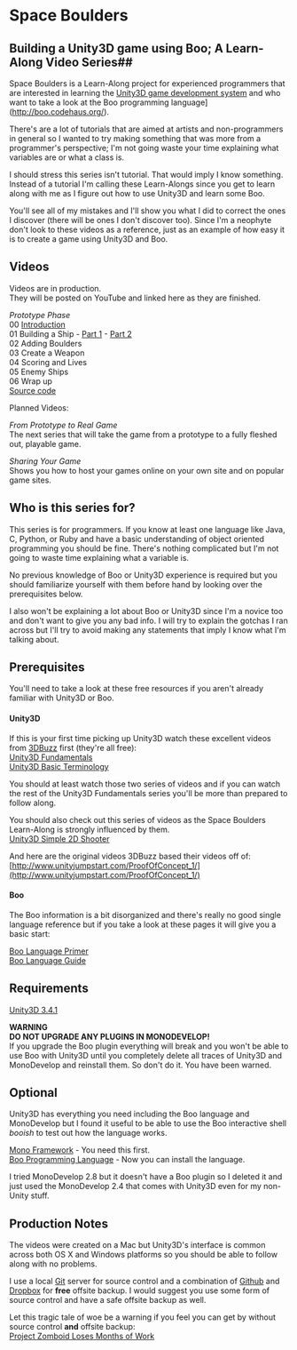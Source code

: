 # Space Boulders #
## Building a Unity3D game using Boo; A Learn-Along Video Series##

Space Boulders is a Learn-Along project for experienced programmers that are interested in learning the [Unity3D game development system](http://unity3d.com/) and who want to take a look at the Boo programming language](http://boo.codehaus.org/). 

There's are a lot of tutorials that are aimed at artists and non-programmers in general so I wanted to try making something that was more from a programmer's perspective; I'm not going waste your time explaining what variables are or what a class is.

I should stress this series isn't tutorial. That would imply I know something. Instead of a tutorial I'm calling these Learn-Alongs since you get to learn along with me as I figure out how to use Unity3D and learn some Boo.

You'll see all of my mistakes and I'll show you what I did to correct the ones I discover (there will be ones I don't discover too). Since I'm a neophyte don't look to these videos as a reference, just as an example of how easy it is to create a game using Unity3D and Boo.

## Videos ##

Videos are in production.  
They will be posted on YouTube and linked here as they are finished.

*Prototype Phase*  
00 [Introduction](http://www.youtube.com/watch?v=TwTzxlC5LQY)  
01 Building a Ship - [Part 1](http://www.youtube.com/watch?v=QKsGUkPw6o0) - [Part 2](http://www.youtube.com/watch?v=Hu0VGZEUGtc)  
02 Adding Boulders  
03 Create a Weapon  
04 Scoring and Lives  
05 Enemy Ships  
06 Wrap up  
[Source code](https://github.com/mikbe/spaceboulders)  

Planned Videos:  

*From Prototype to Real Game*  
The next series that will take the game from a prototype to a fully fleshed out, playable game.  

*Sharing Your Game*  
Shows you how to host your games online on your own site and on popular game sites.

## Who is this series for? ##

This series is for programmers. If you know at least one language like Java, C, Python, or Ruby and have a basic understanding of object oriented programming you should be fine. There's nothing complicated but I'm not going to waste time explaining what a variable is.  

No previous knowledge of Boo or Unity3D experience is required but you should familiarize yourself with them before hand by looking over the prerequisites below.  

I also won't be explaining a lot about Boo or Unity3D since I'm a novice too and don't want to give you any bad info. I will try to explain the gotchas I ran across but I'll try to avoid making any statements that imply I know what I'm talking about.  

## Prerequisites ##

You'll need to take a look at these free resources if you aren't already familiar with Unity3D or Boo.

#### Unity3D ####
If this is your first time picking up Unity3D watch these excellent videos from [3DBuzz](http://3dbuzz.com) first (they're all free):  
[Unity3D Fundamentals](http://www.3dbuzz.com/vbforum/sv_videonav.php?fid=6b3e0734765f06878b3524aba1e0d949)  
[Unity3D Basic Terminology](http://www.3dbuzz.com/vbforum/sv_videonav.php?fid=ce953c514b33f3dd0a756031abd3df35)  

You should at least watch those two series of videos and if you can watch the rest of the Unity3D Fundamentals series you'll be more than prepared to follow along.  

You should also check out this series of videos as the Space Boulders Learn-Along is strongly influenced by them.  
[Unity3D Simple 2D Shooter](http://www.3dbuzz.com/vbforum/sv_videonav.php?fid=db25cc88fdc47f4afd9562b6abb1332a)  

And here are the original videos 3DBuzz based their videos off of:  
[http://www.unityjumpstart.com/ProofOfConcept_1/](http://www.unityjumpstart.com/ProofOfConcept_1/)  

#### Boo ####
The Boo information is a bit disorganized and there's really no good single language reference but if you take a look at these pages it will give you a basic start:    

[Boo Language Primer](http://boo.codehaus.org/Boo+Primer)  
[Boo Language Guide](http://boo.codehaus.org/Language+Guide)  

## Requirements ##
[Unity3D 3.4.1](http://unity3d.com/unity/download/)  

**WARNING**  
**DO NOT UPGRADE ANY PLUGINS IN MONODEVELOP!**  
If you upgrade the Boo plugin everything will break and you won't be able to use Boo with Unity3D until you completely delete all traces of Unity3D and MonoDevelop and reinstall them. So don't do it. You have been warned.  

## Optional ##
Unity3D has everything you need including the Boo language and MonoDevelop but I found it useful to be able to use the Boo interactive shell *booish* to test out how the language works.  

[Mono Framework](http://www.go-mono.com/mono-downloads/download.html) - You need this first.  
[Boo Programming Language](http://dist.codehaus.org/boo/distributions/) - Now you can install the language.

I tried MonoDevelop 2.8 but it doesn't have a Boo plugin so I deleted it and just used the MonoDevelop 2.4 that comes with Unity3D even for my non-Unity stuff.  

## Production Notes ##
The videos were created on a Mac but Unity3D's interface is common across both OS X and Windows platforms so you should be able to follow along with no problems.

I use a local [Git](http://git-scm.com/) server for source control and a combination of [Github](http://github.com) and [Dropbox](http://db.tt/PI6kOgD) for **free** offsite backup. I would suggest you use some form of source control and have a safe offsite backup as well.  

Let this tragic tale of woe be a warning if you feel you can get by without source control **and** offsite backup:  
[Project Zomboid Loses Months of Work ](http://projectzomboid.com/blog/index.php/2011/10/project-zomboid-burglary-statement/)